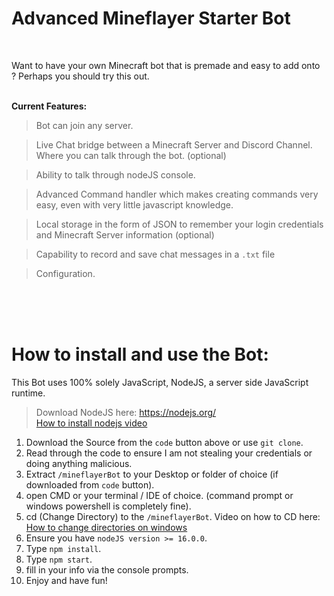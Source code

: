 # Advanced Mineflayer Starter Bot

<br>

Want to have your own Minecraft bot that is premade and easy to add onto ? Perhaps you should try this out.
<br><br>

**Current Features:**

>Bot can join any server.

>Live Chat bridge between a Minecraft Server and Discord Channel. Where you can talk through the bot. (optional)

>Ability to talk through nodeJS console.

>Advanced Command handler which makes creating commands very easy, even with very little javascript knowledge.

>Local storage in the form of JSON to remember your login credentials and Minecraft Server information (optional)

>Capability to record and save chat messages in a `.txt` file

>Configuration.


<br>
<br>
<br>

# How to install and use the Bot:

This Bot uses 100% solely JavaScript, NodeJS, a server side JavaScript runtime.

>Download NodeJS here: https://nodejs.org/ <br> [How to install nodejs video](https://www.youtube.com/watch?v=AuCuHvgOeBY)


1. Download the Source from the `code` button above or use `git clone`.
1. Read through the code to ensure I am not stealing your credentials or doing anything malicious.
1. Extract `/mineflayerBot` to your Desktop or folder of choice (if downloaded from `code` button).
1. open CMD or your terminal / IDE of choice. (command prompt or windows powershell is completely fine).
1. cd (Change Directory) to the `/mineflayerBot`. Video on how to CD here: [How to change directories on windows](https://www.youtube.com/watch?v=wjId6xgXvIw)
1. Ensure you have `nodeJS version >= 16.0.0`.
1. Type `npm install`.
1. Type `npm start`.
1. fill in your info via the console prompts. 
1. Enjoy and have fun!
